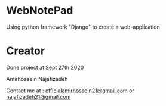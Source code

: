# WebNotePad
Using python framework "Django" to create a web-application

# Creator
Done project at Sept 27th 2020

Amirhossein Najafizadeh 

Contact me at : officialamirhossein21@gmail.com or najafizadeh21@gmail.com
